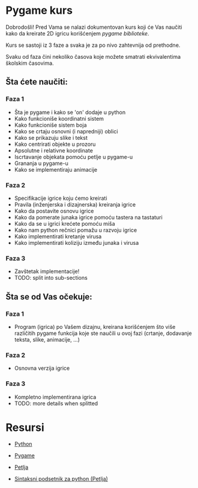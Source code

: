 # Pygame kurs

Dobrodošli! Pred Vama se nalazi dokumentovan kurs koji će Vas naučiti kako da kreirate 2D igricu korišćenjem _pygame biblioteke_.

Kurs se sastoji iz 3 faze a svaka je za po nivo zahtevnija od prethodne.

Svaku od faza čini nekoliko časova koje možete smatrati ekvivalentima školskim časovima.

## Šta ćete naučiti:

### Faza 1

- Šta je pygame i kako se 'on' dodaje u python
- Kako funkcioniše koordinatni sistem
- Kako funkcioniše sistem boja
- Kako se crtaju osnovni (i napredniji) oblici
- Kako se prikazuju slike i tekst
- Kako centrirati objekte u prozoru
- Apsolutne i relativne koordinate
- Iscrtavanje objekata pomoću petlje u pygame-u
- Grananja u pygame-u
- Kako se implementiraju animacije

### Faza 2

- Specifikacije igrice koju ćemo kreirati
- Pravila (inženjerska i dizajnerska) kreiranja igrice
- Kako da postavite osnovu igrice
- Kako da pomerate junaka igrice pomoću tastera na tastaturi
- Kako da se u igrici krećete pomoću miša
- Kako nam python rečnici pomažu u razvoju igrice
- Kako implementirati kretanje virusa
- Kako implementirati koliziju između junaka i virusa

### Faza 3

- Zavštetak implementacije!
- TODO: split into sub-sections

## Šta se od Vas očekuje:

### Faza 1

- Program (igrica) po Vašem dizajnu, kreirana korišćenjem što više različitih pygame funkcija koje ste naučili u ovoj fazi (crtanje, dodavanje teksta, slike, animacije, ...)

### Faza 2

- Osnovna verzija igrice

### Faza 3

- Kompletno implementirana igrica
- TODO: more details when splitted

# Resursi

- [Python](https://www.python.org/)

- [Pygame](https://www.pygame.org/news)

- [Petlja](https://petlja.org/index)

- [Sintaksni podsetnik za python (Petlja)](./cheatsheet.pdf)
